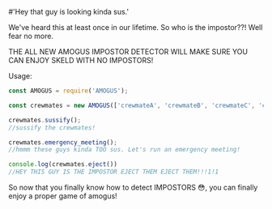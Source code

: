 #'Hey that guy is looking kinda sus.'


We've heard this at least once in our lifetime. So who is the impostor??! Well fear no more.

THE ALL NEW AMOGUS IMPOSTOR DETECTOR WILL MAKE SURE YOU CAN ENJOY
SKELD WITH NO IMPOSTORS!


Usage:

```javascript
const AMOGUS = require('AMOGUS');

const crewmates = new AMOGUS(['crewmateA', 'crewmateB', 'crewmateC', 'crewmateD']);

crewmates.sussify();
//sussify the crewmates!

crewmates.emergency_meeting();
//hmmm these guys kinda TOO sus. Let's run an emergency meeting!

console.log(crewmates.eject())
//HEY THIS GUY IS THE IMPOSTOR EJECT THEM EJECT THEM!!!1!1
```

So now that you finally know how to detect IMPOSTORS 😳, you can finally enjoy a proper game of amogus!